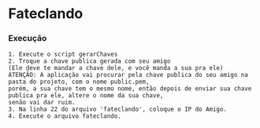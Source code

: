 # Fateclando

### Execução
    1. Execute o script gerarChaves
    2. Troque a chave publica gerada com seu amigo 
    (Ele deve te mandar a chave dele, e você manda a sua pra ele)
    ATENÇÃO: A aplicação vai procurar pela chave publica do seu amigo na pasta do projeto, com o nome public.pem,
    porém, a sua chave tem o mesmo nome, então depois de enviar sua chave publica pra ele, altere o nome da sua chave,
    senão vai dar ruim.
    3. Na linha 22 do arquivo 'fateclando', coloque o IP do Amigo.
    4. Execute o arquivo fateclando.